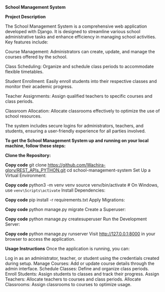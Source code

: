 **School Management System**

**Project Description**

The School Management System is a comprehensive web application developed with Django. It is designed to streamline various school administrative tasks and enhance efficiency in managing school activities. Key features include:

  Course Management: Administrators can create, update, and manage the courses offered by the school.
  
  Class Scheduling: Organize and schedule class periods to accommodate flexible timetables.
  
  Student Enrollment: Easily enroll students into their respective classes and monitor their academic progress.
  
  Teacher Assignments: Assign qualified teachers to specific courses and class periods.
  
  Classroom Allocation: Allocate classrooms effectively to optimize the use of school resources.
  
  The system includes secure logins for administrators, teachers, and students, ensuring a user-friendly experience for all parties involved.
  

**To get the School Management System up and running on your local machine, follow these steps:**

**Clone the Repository:**


**Copy code**
git clone https://github.com/Wachira-glory/REST_APIs_PYTHON.git
cd school-management-system
Set Up a Virtual Environment:


**Copy code**
python3 -m venv venv
source venv/bin/activate  # On Windows, use `venv\Scripts\activate`
Install Dependencies:


**Copy code**
pip install -r requirements.txt
Apply Migrations:


**Copy code**
python manage.py migrate
Create a Superuser:


**Copy code**
python manage.py createsuperuser
Run the Development Server:


**Copy code**
python manage.py runserver
Visit http://127.0.0.1:8000 in your browser to access the application.

**Usage Instructions**
Once the application is running, you can:

Log in as an administrator, teacher, or student using the credentials created during setup.
Manage Courses: Add or update course details through the admin interface.
Schedule Classes: Define and organize class periods.
Enroll Students: Assign students to classes and track their progress.
Assign Teachers: Allocate teachers to courses and class periods.
Allocate Classrooms: Assign classrooms to courses to optimize usage.
